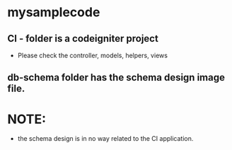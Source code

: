 # mysamplecode

## CI - folder is a codeigniter project
 - Please check the controller, models, helpers, views

## db-schema folder has the schema design image file.

# NOTE:
 - the schema design is in no way related to the CI application.